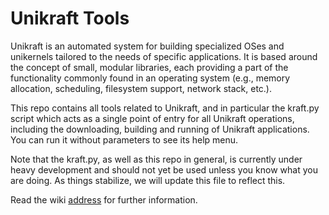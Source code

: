 Unikraft Tools
==============================

Unikraft is an automated system for building specialized OSes and
unikernels tailored to the needs of specific applications. It is based
around the concept of small, modular libraries, each providing a part
of the functionality commonly found in an operating system (e.g.,
memory allocation, scheduling, filesystem support, network stack,
etc.).

This repo contains all tools related to Unikraft, and in particular
the kraft.py script which acts as a single point of entry for all
Unikraft operations, including the downloading, building and running
of Unikraft applications. You can run it without parameters to see its
help menu.

Note that the kraft.py, as well as this repo in general, is currently
under heavy development and should not yet be used unless you know
what you are doing. As things stabilize, we will update this file to
reflect this.

Read the wiki [address](https://github.com/unikraft/tools/wiki) for
further information.

